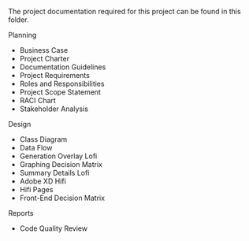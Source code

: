 The project documentation required for this project can be found in this folder.

Planning
- Business Case
- Project Charter
- Documentation Guidelines
- Project Requirements
- Roles and Responsibilities
- Project Scope Statement
- RACI Chart
- Stakeholder Analysis

Design
- Class Diagram
- Data Flow
- Generation Overlay Lofi
- Graphing Decision Matrix
- Summary Details Lofi
- Adobe XD Hifi
- Hifi Pages
- Front-End Decision Matrix

Reports
- Code Quality Review

